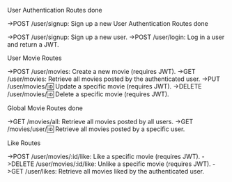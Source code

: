 User Authentication Routes done

->POST /user/signup: Sign up a new User Authentication Routes done

->POST /user/signup: Sign up a new user. 
->POST /user/login: Log in a user and return a JWT.

User Movie Routes

->POST /user/movies: Create a new movie (requires JWT).
->GET /user/movies: Retrieve all movies posted by the authenticated user.
->PUT /user/movies/:id: Update a specific movie (requires JWT).
->DELETE /user/movies/:id: Delete a specific movie (requires JWT).

Global Movie Routes done

->GET /movies/all: Retrieve all movies posted by all users.
->GET /movies/user/:id: Retrieve all movies posted by a specific user.

Like Routes

->POST /user/movies/:id/like: Like a specific movie (requires JWT).
->DELETE /user/movies/:id/like: Unlike a specific movie (requires JWT).
->GET /user/likes: Retrieve all movies liked by the authenticated user.
